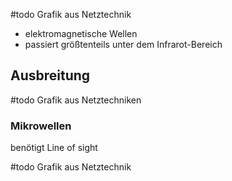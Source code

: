 #todo Grafik aus Netztechnik

- elektromagnetische Wellen
- passiert größtenteils unter dem Infrarot-Bereich

## Ausbreitung

#todo Grafik aus Netztechniken


### Mikrowellen
benötigt Line of sight

#todo Grafik aus Netztechnik